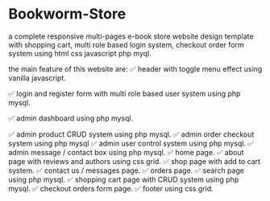 # Bookworm-Store

a complete responsive multi-pages e-book store website design template with shopping cart, multi role based login system, checkout order form system using html css javascript php myql.

the main feature of this website are:
✅ header with toggle menu effect using vanilla javascript.

✅ login and register form with multi role based user system using php mysql.

✅ admin dashboard using php mysql.

✅ admin product CRUD system using php mysql.
✅ admin order checkout system using php mysql
✅ admin user control system using php mysql.
✅ admin message / contact box using php mysql.
✅ home page.
✅ about page with reviews and authors using css grid.
✅ shop page with add to cart system.
✅ contact us / messages page.
✅ orders page.
✅ search page using php mysql.
✅ shopping cart page with CRUD system using php mysql.
✅ checkout orders form page.
✅ footer using css grid.
